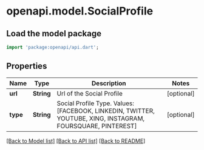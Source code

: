 # openapi.model.SocialProfile

## Load the model package
```dart
import 'package:openapi/api.dart';
```

## Properties
Name | Type | Description | Notes
------------ | ------------- | ------------- | -------------
**url** | **String** | Url of the Social Profile | [optional] 
**type** | **String** | Social Profile Type. Values: [FACEBOOK, LINKEDIN, TWITTER, YOUTUBE, XING, INSTAGRAM, FOURSQUARE, PINTEREST] | [optional] 

[[Back to Model list]](../README.md#documentation-for-models) [[Back to API list]](../README.md#documentation-for-api-endpoints) [[Back to README]](../README.md)


